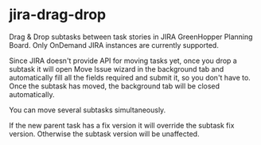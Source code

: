 jira-drag-drop
==============

Drag & Drop subtasks between task stories in JIRA GreenHopper Planning Board. 
Only OnDemand JIRA instances are currently supported.

Since JIRA doesn't provide API for moving tasks yet, 
once you drop a subtask it will open Move Issue wizard in the background tab and automatically 
fill all the fields required and submit it, so you don't have to. 
Once the subtask has moved, the background tab will be closed automatically. 

You can move several subtasks simultaneously.

If the new parent task has a fix version it will override the subtask fix version. 
Otherwise the subtask version will be unaffected.
